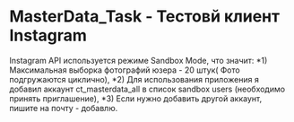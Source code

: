 # MasterData_Task - Тестовй клиент Instagram

Instagram API используется режиме Sandbox Mode, что значит:
*1) Максимальная выборка фотографий юзера - 20 штук( Фото подгружаются циклично),
*2) Для использования приложения я добавил аккаунт ct_masterdata_all в список sandbox users (необходимо принять приглашение),
*3) Если нужно добавить другой аккаунт, пишите на почту - добавлю.
